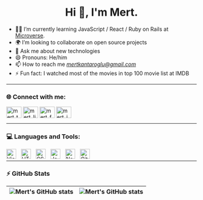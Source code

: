 <h1 align="center">Hi 👋, I'm Mert.</h1>

- :man_technologist: I’m currently learning JavaScript / React / Ruby on Rails at [Microverse](https://github.com/microverseinc).
- 🌍 I’m looking to collaborate on open source projects
- 💬 Ask me about new technologies
- 😄 Pronouns: He/him
- 📫 How to reach me *mertkantaroglu@gmail.com*
- ⚡ Fun fact: I watched most of the movies in top 100 movie list at IMDB

---

### :globe_with_meridians:	 Connect with me:

<p align="left">
<a href="https://twitter.com/aranelluinwe" target="blank"><img align="center" src="https://raw.githubusercontent.com/rahuldkjain/github-profile-readme-generator/master/src/images/icons/Social/twitter.svg" alt="mert_twitter" height="30" width="40" /></a>
<a href="https://linkedin.com/in/mert-kantaroglu" target="blank"><img align="center" src="https://raw.githubusercontent.com/rahuldkjain/github-profile-readme-generator/master/src/images/icons/Social/linked-in-alt.svg" alt="mert_linkedin" height="30" width="40" /></a>
<a href="https://www.facebook.com/mertkantaroglu" target="blank"><img align="center" src="https://raw.githubusercontent.com/rahuldkjain/github-profile-readme-generator/master/src/images/icons/Social/facebook.svg" alt="mert_fb" height="30" width="40" /></a>
<a href="https://instagram.com/mrt_kntrglu/" target="blank"><img align="center" src="https://raw.githubusercontent.com/rahuldkjain/github-profile-readme-generator/master/src/images/icons/Social/instagram.svg" alt="mert_instagram" height="30" width="40" /></a>
</p>

---

### :computer:  Languages and Tools:

<img align="left" alt="Visual Studio Code" width="26px" src="https://cdn.jsdelivr.net/gh/devicons/devicon/icons/vscode/vscode-original.svg" style="padding-right:10px;" />
<img align="left" alt="HTML5" width="26px" src="https://cdn.jsdelivr.net/gh/devicons/devicon/icons/html5/html5-original.svg" style="padding-right:10px;" />
<img align="left" alt="CSS3" width="26px" src="https://cdn.jsdelivr.net/gh/devicons/devicon/icons/css3/css3-original.svg" style="padding-right:10px;" />
<img align="left" alt="JavaScript" width="26px" src="https://cdn.jsdelivr.net/gh/devicons/devicon/icons/javascript/javascript-original.svg" style="padding-right:10px;" />
<img align="left" alt="Node.js" width="26px" src="https://cdn.jsdelivr.net/gh/devicons/devicon/icons/nodejs/nodejs-original.svg" style="padding-right:10px;" />
<img align="left" alt="Git" width="26px" src="https://cdn.jsdelivr.net/gh/devicons/devicon/icons/git/git-original.svg" style="padding-right:10px;" />

<br />

---
### :zap:  GitHub Stats 

| <img align="center" src="https://github-readme-stats.vercel.app/api?username=mertkantaroglu&show_icons=true&include_all_commits=true&hide_border=true" alt="Mert's GitHub stats" /> | <img align="center" src="https://github-readme-stats.vercel.app/api/top-langs/?username=mertkantaroglu&langs_count=8&layout=compact&hide_border=true" alt="Mert's GitHub stats" /> |
| ------------- | ------------- |

<p align="left"> <img src="https://komarev.com/ghpvc/?username=mertkantaroglu&label=Profile%20views&color=0e75b6&style=flat" alt="" /> </p>

